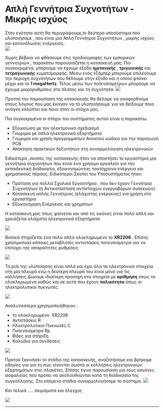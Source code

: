 
# Απλή Γεννήτρια Συχνοτήτων - Μικρής ισχύος


Στην ενότητα αυτή θα περιγράψουμε,tο δεύτερο υποσύστημα  πού υλοποιήσαμε , που είναι μία Απλή Γεννήτρια Συχνοτήτων , μικρής ισχύος και κατανάλωσης ενέργειας.  
![](02-function_generator/01-ΤΕΛΙΚΟ-Function_Generator.png)

Χωρίς βέβαια να φθάσουμε στις προδιαγραφές των εμπορικών γεννητριών , παρακάτω παρουσιάζεται η κατασκευή μας. Πιο συγκεκριμένα, μπορούμε να έχουμε έξοδο **ημιτονικής** , **τριγωνικής** και **τετραγωνικής** κυματομορφής. Μέσω ενός τζάμπερ μπορούμε επιλέγουμε την περιοχή συχνοτήτων που θέλουμε στην έξοδο και η οποία φτάνει μέχρι και το **1 megaHertz**. Τέλος μέσω των ποτενσιόμετρων  μπορούμε να έχουμε μικρόρυθμίσεις στο πλάτος και τη συχνότητα.
![](02-function_generator/02-ΡΥΘΜΙΣΕΙΣ.jpg)

 Προτού την παρουσίαση της κατασκευής θα θέλαμε να αναφερθούμε στους λόγους που μας έκαναν να το υλοποιήσουμε για να δείξουμε ποια ανάγκη καλύπτει και ποιοι ήταν οι στόχοι μας.

Πιο συγκεκριμένα οι στόχοι του συστήματος αυτού είναι η παρακάτω:

* Εξοικείωση με τον ηλεκτρονικό σχεδιασμό
* Γνωριμία με απλά ηλεκτρονικά εξαρτήματα
* Γνωριμία και χρήση προγραμμάτων Ανοικτού κώδικα για την παραγωγή PCB
* Απόκτηση πρακτικών δεξιοτήτων στη συναρμολόγηση ηλεκτρονικών

Ειδικότερα ,σκοπός της κατασκευής ήταν να αποκτήσει το εργαστήριό μία γεννήτρια συχνοτήτων που είναι ένα χρήσιμο εργαλείο για την εκπαιδευτική διαδικασία, εξοικονομώντας ταυτόχρονα ενέργεια και χρηματικούς πόρους. 
Ειδικότεροι Σκοποί του Υποσυστήματος ήταν:
* Πρόταση για πολλά Σχολικά Εργαστήρια , που δεν έχουν Γεννήτρια Συχνοτήτων (ή Αντικατάσταση αντίστοιχων ενεργοβόρων συσκευών)
* Κατασκευή απλής Γεννήτριας (ελάχιστης ενέργειας) για χρήση στο εργαστήριο
* Εξοικονόμηση Ενέργειας και χρημάτων

	
Η κατασκευή μας όπως φαίνεται και από τις εικόνες είναι πολύ απλή και χρειάζεται ελάχιστα ηλεκτρονικά εξαρτήματα


![](02-function_generator/03-ΕΞΑΡΤΗΜΑΤΑ.jpg)

Βασικά στηρίζεται  ένα πολύ απλό ολοκληρωμένο το **XR2206** . Επίσης χρησιμοποιεί κάποιες μεταβλητές αντιστάσεις ποτενσιόμετρα για να επιτύχει της απαραίτητες ρυθμίσεις

![](02-function_generator/04-ΣΧΗΜΑΤΙΚΟ.jpg)

Το pcb της υλοποίησης είναι απλό και έχει όλα τα ηλεκτρονικά στοιχεία στη μία πλευρά ενώ η δεύτερη πλευρά του είναι μόνο για τις κολλήσεις.Δώσαμε ιδιαίτερη προσοχή στα στοιχεία με **αρίθμηση** όπως τα ολοκληρωμένα  καθώς και σε αυτά που έχουν **πολικότητα** όπως οι ηλεκτρολυτικοί πυκνωτές.

![](02-function_generator/05-PCB%20Function_Generator.jpg)



Αναλυτικότερα χρησιμοποιήθηκαν :

- το ολοκληρωμένο  XR2206 
- Αντιστάσεις  R
- Ηλεκτρολυτικοί Πυκνωτές C
- Ποτενσιόμετρα Rp
- Βίδες για  στήριξη
- Καλώδια για συνδέσεις

![](02-function_generator/06-ΛΙΣΤΑ_ΥΛΙΚΩΝ.png)

Προτού ξεκινήσει το στάδιο της κατασκευής,  αναζητήσαμε και βρήκαμε οδηγίες για  για το πώς γίνονται σωστά οι κολλήσεις ηλεκτρονικών εξαρτημάτων στις πλακέτες. Επίσης έγινε παρουσίαση για τους κανόνες ασφαλείας που πρέπει να ακολουθούνται κατά τη διαδικασία της συγκόλλησης.
Στο επόμενο στάδιο συναρμολογήσαμε  το σύστημα.
![](02-function_generator/07-ΣΥΝΑΡΜΟΛΟΓΗΣΗ.png)


Και τελικά ......πειράματα και έλεγχος

![](02-function_generator/08-ΕΛΕΓΧΟΣ-Function%20Generator.jpg)

---





